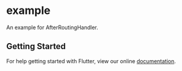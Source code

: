 # example

An example for AfterRoutingHandler.

## Getting Started

For help getting started with Flutter, view our online
[documentation](https://flutter.io/).
